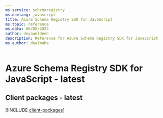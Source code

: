 ```yaml
---
ms.service: schemaregistry
ms.devlang: javascript
title: Azure Schema Registry SDK for JavaScript
ms.topic: reference
ms.data: 08/05/2022
author: deyaaeldeen
description: Reference for Azure Schema Registry SDK for JavaScript
ms.author: dealmaha
---
```

# Azure Schema Registry SDK for JavaScript - latest

## Client packages - latest
[!INCLUDE [client-packages](schema-registry-client-index.md)]